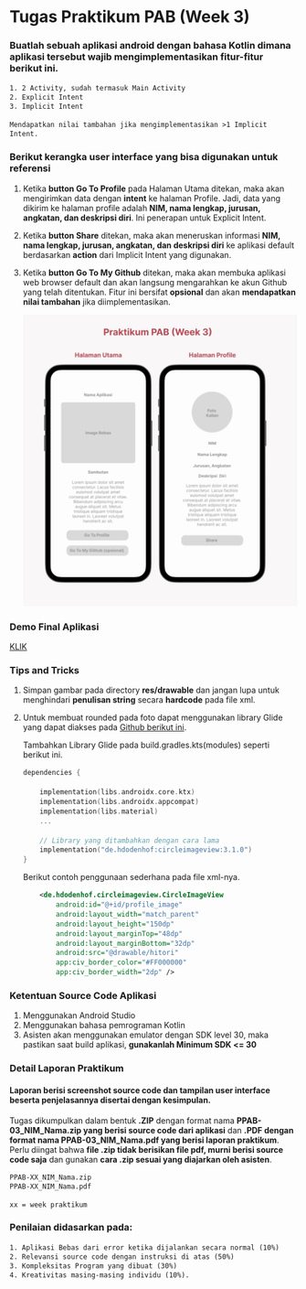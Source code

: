 # Tugas  Praktikum PAB (Week 3)
### Buatlah **sebuah aplikasi android** dengan bahasa Kotlin dimana aplikasi tersebut wajib mengimplementasikan fitur-fitur berikut ini.

    1. 2 Activity, sudah termasuk Main Activity
    2. Explicit Intent
    3. Implicit Intent

    Mendapatkan nilai tambahan jika mengimplementasikan >1 Implicit Intent.

### Berikut kerangka user interface yang bisa digunakan untuk referensi

1. Ketika **button Go To Profile** pada Halaman Utama ditekan, maka akan mengirimkan data dengan **intent** ke halaman Profile. Jadi, data yang dikirim ke halaman profile adalah **NIM, nama lengkap, jurusan, angkatan, dan deskripsi diri**. Ini penerapan untuk Explicit Intent.
2. Ketika **button Share** ditekan, maka akan meneruskan informasi **NIM, nama lengkap, jurusan, angkatan, dan deskripsi diri** ke aplikasi default berdasarkan **action** dari Implicit Intent yang digunakan.
3. Ketika **button Go To My Github** ditekan, maka akan membuka aplikasi web browser default dan akan langsung mengarahkan ke akun Github yang telah ditentukan. Fitur ini bersifat **opsional** dan akan **mendapatkan nilai tambahan** jika diimplementasikan.


    ![alt text](kerangka-interface.png)

### Demo Final Aplikasi
[KLIK](https://drive.google.com/file/d/1G-5UYgLbITo60RKHTyP0ycap_12mn0LD/view?usp=drive_link)

### Tips and Tricks
1. Simpan gambar pada directory **res/drawable** dan jangan lupa untuk menghindari **penulisan string** secara **hardcode** pada file xml.
2. Untuk membuat rounded pada foto dapat menggunakan library Glide yang dapat diakses pada [Github berikut ini](https://github.com/bumptech/glide).

    Tambahkan Library Glide pada build.gradles.kts(modules) seperti berikut ini.
    ```kotlin
    dependencies {

        implementation(libs.androidx.core.ktx)
        implementation(libs.androidx.appcompat)
        implementation(libs.material)
        ...

        // Library yang ditambahkan dengan cara lama
        implementation("de.hdodenhof:circleimageview:3.1.0")
    }
    ```
    Berikut contoh penggunaan sederhana pada file xml-nya.
    ```xml
        <de.hdodenhof.circleimageview.CircleImageView
            android:id="@+id/profile_image"
            android:layout_width="match_parent"
            android:layout_height="150dp"
            android:layout_marginTop="48dp"
            android:layout_marginBottom="32dp"
            android:src="@drawable/hitori"
            app:civ_border_color="#FF000000"
            app:civ_border_width="2dp" />
    ```

### Ketentuan Source Code Aplikasi
1. Menggunakan Android Studio
2. Menggunakan bahasa pemrograman Kotlin
3. Asisten akan menggunakan emulator dengan SDK level 30, maka pastikan saat build aplikasi, **gunakanlah Minimum SDK <= 30**

### Detail Laporan Praktikum
#### Laporan berisi screenshot source code dan tampilan user interface beserta penjelasannya disertai dengan kesimpulan. 
    
Tugas dikumpulkan dalam bentuk **.ZIP** dengan format nama **PPAB-03_NIM_Nama.zip yang berisi source code dari aplikasi** dan **.PDF dengan format nama PPAB-03_NIM_Nama.pdf yang berisi laporan praktikum**. Perlu diingat bahwa **file .zip tidak berisikan file pdf, murni berisi source code saja** dan gunakan **cara .zip sesuai yang diajarkan oleh asisten**.

    PPAB-XX_NIM_Nama.zip
    PPAB-XX_NIM_Nama.pdf
    
    xx = week praktikum

### Penilaian didasarkan pada: 
    1. Aplikasi Bebas dari error ketika dijalankan secara normal (10%)
    2. Relevansi source code dengan instruksi di atas (50%) 
    3. Kompleksitas Program yang dibuat (30%)
    4. Kreativitas masing-masing individu (10%). 
